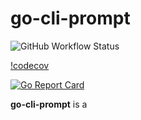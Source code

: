 # go-cli-prompt

![GitHub Workflow Status](https://github.com/bchivari/go-cli-prompt/workflows/CI/badge.svg)

[!codecov](https://codecov.io/gh/bchivari/go-cli-prompt)

[![Go Report Card](https://goreportcard.com/badge/github.com/bchivari/go-cli-prompt)](https://goreportcard.com/report/github.com/bchivari/go-cli-prompt)

**go-cli-prompt** is a 

